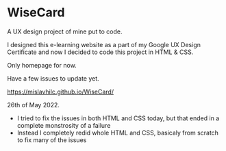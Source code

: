 # WiseCard
A UX design project of mine put to code.

I designed this e-learning website as a part of my Google UX Design Certificate and now I decided to code this project in HTML & CSS.

Only homepage for now.

Have a few issues to update yet.

https://mislavhilc.github.io/WiseCard/

26th of May 2022.
  - I tried to fix the issues in both HTML and CSS today, but that ended in a complete monstrosity of a failure
  - Instead I completely redid whole HTML and CSS, basicaly from scratch to fix many of the issues
